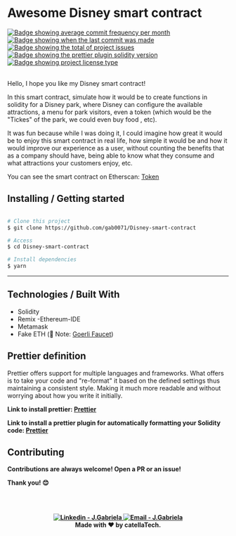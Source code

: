 <h1>Awesome Disney smart contract</h1>

<a href="https://github.com/gab0071/Disney-smart-contract/commits/main" target="_blank">
<img src="https://img.shields.io/github/commit-activity/m/gab0071/Disney-smart-contract" alt="Badge showing average commit frequency per month"/>
  </a>

  <a href="https://github.com/gab0071/Disney-smart-contract/commits/main" target="_blank">
    <img src="https://img.shields.io/github/last-commit/gab0071/Disney-smart-contract" alt="Badge showing when the last commit was made"/>
  </a>

  <a href="https://github.com/gab0071/Disney-smart-contract/issues" target="_blank">
    <img src="https://img.shields.io/github/issues/gab0071/Disney-smart-contract" alt="Badge showing the total of project issues"/>
  </a>
  
  <a href="https://www.npmjs.com/package/prettier-plugin-solidity" target="_blank">
    <img src="https://img.shields.io/badge/prettier%20plugin%20solidity-1.0.0-pink.svg" alt="Badge showing the prettier plugin solidity version"/>
  </a>
  
  <a href="https://github.com/maurodesouza/profile-readme-generator/blob/master/LICENSE.md" target="_blank">
    <img alt="Badge showing project license type" src="https://img.shields.io/github/license/maurodesouza/profile-readme-generator?color=f85149">
  </a>
  
  <br>
  <br>

<p>Hello, I hope you like my Disney smart contract!</p>
<p>In this smart contract, simulate how it would be to create functions in solidity for a Disney park, where Disney can configure the available attractions, a menu for park visitors, even a token (which would be the "Tickes" of the park, we could even buy food , etc).</p>
<p>It was fun because while I was doing it, I could imagine how great it would be to enjoy this smart contract in real life, how simple it would be and how it would improve our experience as a user, without counting the benefits that as a company should have, being able to know what they consume and what attractions your customers enjoy, etc.</p>


<p>You can see the smart contract on Etherscan: <a href="https://goerli.etherscan.io/address/0x943c9db7618bebcb1c4fa4ceca0afa48b1c718da#code"> Token </a></p>



<h2> Installing / Getting started </h2>

```bash

# Clone this project
$ git clone https://github.com/gab0071/Disney-smart-contract

# Access
$ cd Disney-smart-contract

# Install dependencies
$ yarn

``` 
<hr>

<h2> Technologies / Built With </h2>

- Solidity
- Remix -Ethereum-IDE
- Metamask
- Fake ETH (🚨 Note: <a href="https://goerlifaucet.com/"> Goerli Faucet</a>)

<h2>Prettier definition </h2>
<p> Prettier offers support for multiple languages and frameworks. What <Prettier> offers is to take your code and "re-format" it based on the defined settings thus maintaining a consistent style. Making it much more readable and without worrying about how you write it initially.</p>

<p> <strong> Link to install prettier: <a href="https://prettier.io/docs/en/install.html">Prettier</a> <strong></p>
<p> <strong> Link to install a prettier plugin for automatically formatting your Solidity code: <a href="https://www.npmjs.com/package/prettier-plugin-solidity">Prettier</a> <strong></p>

<h2>Contributing</h2>

<p> Contributions are always welcome! Open a PR or an issue!</p>

<p> Thank you! 😊 </p>
  
<br>
<br>

<p align="center">
<a href="https://www.linkedin.com/in/blockchain-gabriela-mendes/" target="_blank" >
  <img alt="Linkedin - J.Gabriela" src="https://img.shields.io/badge/Linkedin--%23F8952D?style=social&logo=linkedin">
</a>
<a href="mailto:jeicarm7@gmail.com" target="_blank" >
  <img alt="Email - J.Gabriela" src="https://img.shields.io/badge/Email--%23F8952D?style=social&logo=gmail">
</a> 
<br/>
  Made with ❤️ by <b>catellaTech</b>.
<p/>
  
